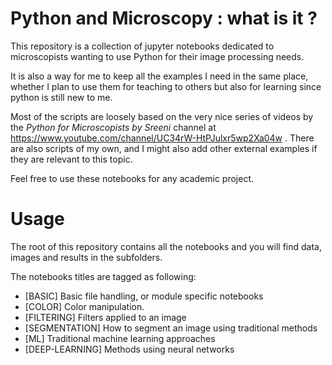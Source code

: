 # Python and Microscopy : what is it ?

This repository is a collection of  jupyter notebooks dedicated to microscopists wanting to use Python for their image processing needs.

It is also a way for me to keep all the examples I need in the same place, whether I plan to use them for teaching to others but also for learning since python is still new to me.

Most of the scripts are loosely based on the very nice series of videos by the *Python for Microscopists by Sreeni* channel at  https://www.youtube.com/channel/UC34rW-HtPJulxr5wp2Xa04w .
There are also scripts of my own, and I might also add other external examples if they are relevant to this topic.

Feel free to use these notebooks for any academic project.


# Usage
The root of this repository contains all the notebooks and you will find data, images and results in the subfolders.

The notebooks titles are tagged as following:

- [BASIC]         Basic file handling, or module specific notebooks
- [COLOR]         Color manipulation.
- [FILTERING]     Filters applied to an image
- [SEGMENTATION]  How to segment an image using traditional methods
- [ML]            Traditional machine learning approaches
- [DEEP-LEARNING] Methods using neural networks

